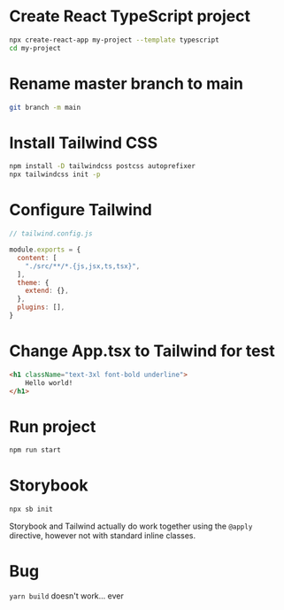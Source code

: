 # Create React TypeScript project
```bash
npx create-react-app my-project --template typescript
cd my-project
```

# Rename master branch to main
```bash
git branch -m main
```

# Install Tailwind CSS
```bash
npm install -D tailwindcss postcss autoprefixer
npx tailwindcss init -p
```

# Configure Tailwind
```js
// tailwind.config.js

module.exports = {
  content: [
    "./src/**/*.{js,jsx,ts,tsx}",
  ],
  theme: {
    extend: {},
  },
  plugins: [],
}
```

# Change App.tsx to Tailwind for test
```html
<h1 className="text-3xl font-bold underline">
    Hello world!
</h1>
```

# Run project
```bash
npm run start
```

# Storybook
```bash
npx sb init
```

Storybook and Tailwind actually do work together using the `@apply` directive, however not with standard inline classes. 

# Bug
`yarn build` doesn't work... ever